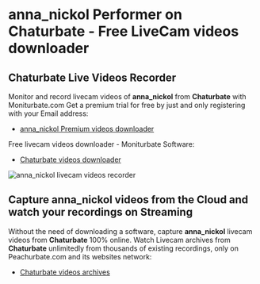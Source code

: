 # anna_nickol Performer on Chaturbate - Free LiveCam videos downloader

## Chaturbate Live Videos Recorder

Monitor and record livecam videos of **anna_nickol** from **Chaturbate** with Moniturbate.com
Get a premium trial for free by just and only registering with your Email address:
* [anna_nickol Premium videos downloader](https://moniturbate.com/request-demo-licence-key.html)

Free livecam videos downloader - Moniturbate Software:
* [Chaturbate videos downloader](https://moniturbate.com/moniturbate-download-software.html)

![anna_nickol livecam videos recorder](https://peachurnet.com/templates/moniturbate-software.png)


## Capture anna_nickol videos from the Cloud and watch your recordings on Streaming

Without the need of downloading a software, capture **anna_nickol** livecam videos from **Chaturbate** 100% online.
Watch Livecam archives from **Chaturbate** unlimitedly from thousands of existing recordings, only on Peachurbate.com and its websites network:
* [Chaturbate videos archives](https://peachurnet.com/)